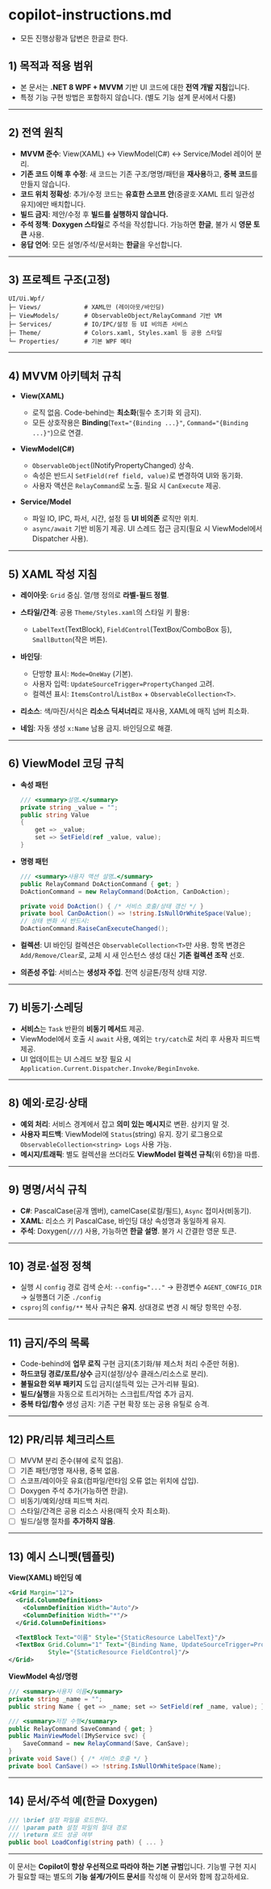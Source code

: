 # copilot-instructions.md

- 모든 진행상황과 답변은 한글로 한다.

## 1) 목적과 적용 범위

* 본 문서는 **.NET 8 WPF + MVVM** 기반 UI 코드에 대한 **전역 개발 지침**입니다.
* 특정 기능 구현 방법은 포함하지 않습니다. (별도 기능 설계 문서에서 다룸)

---

## 2) 전역 원칙

* **MVVM 준수**: View(XAML) ↔ ViewModel(C#) ↔ Service/Model 레이어 분리.
* **기존 코드 이해 후 수정**: 새 코드는 기존 구조/명명/패턴을 **재사용**하고, **중복 코드**를 만들지 않습니다.
* **코드 위치 정확성**: 추가/수정 코드는 **유효한 스코프 안**(중괄호·XAML 트리 일관성 유지)에만 배치합니다.
* **빌드 금지**: 제안/수정 후 **빌드를 실행하지 않습니다.**
* **주석 정책**: **Doxygen 스타일**로 주석을 작성합니다. 가능하면 **한글**, 불가 시 **영문 토큰** 사용.
* **응답 언어**: 모든 설명/주석/문서화는 **한글**을 우선합니다.

---

## 3) 프로젝트 구조(고정)

```
UI/Ui.Wpf/
├─ Views/            # XAML만 (레이아웃/바인딩)
├─ ViewModels/       # ObservableObject/RelayCommand 기반 VM
├─ Services/         # IO/IPC/설정 등 UI 비의존 서비스
├─ Theme/            # Colors.xaml, Styles.xaml 등 공용 스타일
└─ Properties/       # 기본 WPF 메타
```

---

## 4) MVVM 아키텍처 규칙

* **View(XAML)**

  * 로직 없음. Code-behind는 **최소화**(필수 초기화 외 금지).
  * 모든 상호작용은 **Binding**(`Text="{Binding ...}"`, `Command="{Binding ...}"`)으로 연결.
* **ViewModel(C#)**

  * `ObservableObject`(INotifyPropertyChanged) 상속.
  * 속성은 반드시 `SetField(ref field, value)`로 변경하여 UI와 동기화.
  * 사용자 액션은 `RelayCommand`로 노출. 필요 시 `CanExecute` 제공.
* **Service/Model**

  * 파일 IO, IPC, 파서, 시간, 설정 등 **UI 비의존** 로직만 위치.
  * `async/await` 기반 비동기 제공. UI 스레드 접근 금지(필요 시 ViewModel에서 Dispatcher 사용).

---

## 5) XAML 작성 지침

* **레이아웃**: `Grid` 중심. 열/행 정의로 **라벨-필드 정렬**.
* **스타일/간격**: 공용 `Theme/Styles.xaml`의 스타일 키 활용:

  * `LabelText`(TextBlock), `FieldControl`(TextBox/ComboBox 등), `SmallButton`(작은 버튼).
* **바인딩**:

  * 단방향 표시: `Mode=OneWay` (기본).
  * 사용자 입력: `UpdateSourceTrigger=PropertyChanged` 고려.
  * 컬렉션 표시: `ItemsControl`/`ListBox` + `ObservableCollection<T>`.
* **리소스**: 색/마진/서식은 **리소스 딕셔너리**로 재사용, XAML에 매직 넘버 최소화.
* **네임**: 자동 생성 `x:Name` 남용 금지. 바인딩으로 해결.

---

## 6) ViewModel 코딩 규칙

* **속성 패턴**

  ```csharp
  /// <summary>설명…</summary>
  private string _value = "";
  public string Value
  {
      get => _value;
      set => SetField(ref _value, value);
  }
  ```
* **명령 패턴**

  ```csharp
  /// <summary>사용자 액션 설명…</summary>
  public RelayCommand DoActionCommand { get; }
  DoActionCommand = new RelayCommand(DoAction, CanDoAction);

  private void DoAction() { /* 서비스 호출/상태 갱신 */ }
  private bool CanDoAction() => !string.IsNullOrWhiteSpace(Value);
  // 상태 변화 시 반드시:
  DoActionCommand.RaiseCanExecuteChanged();
  ```
* **컬렉션**: UI 바인딩 컬렉션은 `ObservableCollection<T>`만 사용.
  항목 변경은 `Add/Remove/Clear`로, 교체 시 새 인스턴스 생성 대신 **기존 컬렉션 조작** 선호.
* **의존성 주입**: 서비스는 **생성자 주입**. 전역 싱글톤/정적 상태 지양.

---

## 7) 비동기·스레딩

* **서비스**는 `Task` 반환의 **비동기 메서드** 제공.
* ViewModel에서 호출 시 `await` 사용, 예외는 `try/catch`로 처리 후 사용자 피드백 제공.
* UI 업데이트는 UI 스레드 보장 필요 시 `Application.Current.Dispatcher.Invoke/BeginInvoke`.

---

## 8) 예외·로깅·상태

* **예외 처리**: 서비스 경계에서 잡고 **의미 있는 메시지**로 변환. 삼키지 말 것.
* **사용자 피드백**: ViewModel에 `Status`(string) 유지. 장기 로그용으로 `ObservableCollection<string> Logs` 사용 가능.
* **메시지/트래픽**: 별도 컬렉션을 쓰더라도 **ViewModel 컬렉션 규칙**(위 6항)을 따름.

---

## 9) 명명/서식 규칙

* **C#**: PascalCase(공개 멤버), camelCase(로컬/필드), `Async` 접미사(비동기).
* **XAML**: 리소스 키 PascalCase, 바인딩 대상 속성명과 동일하게 유지.
* **주석**: Doxygen(`///`) 사용, 가능하면 **한글 설명**. 불가 시 간결한 영문 토큰.

---

## 10) 경로·설정 정책

* 실행 시 `config` 경로 검색 순서:
  `--config="..."`
  → 환경변수 `AGENT_CONFIG_DIR`
  → 실행폴더 기준 `./config`
* `csproj`의 `config/**` 복사 규칙은 **유지**. 상대경로 변경 시 해당 항목만 수정.

---

## 11) 금지/주의 목록

* Code-behind에 **업무 로직** 구현 금지(초기화/뷰 제스처 처리 수준만 허용).
* **하드코딩 경로/포트/상수** 금지(설정/상수 클래스/리소스로 분리).
* **불필요한 외부 패키지** 도입 금지(설득력 있는 근거·리뷰 필요).
* **빌드/실행**을 자동으로 트리거하는 스크립트/작업 추가 금지.
* **중복 타입/함수** 생성 금지: 기존 구현 확장 또는 공용 유틸로 승격.

---

## 12) PR/리뷰 체크리스트

* [ ] MVVM 분리 준수(뷰에 로직 없음).
* [ ] 기존 패턴/명명 재사용, 중복 없음.
* [ ] 스코프/레이아웃 유효(컴파일/런타임 오류 없는 위치에 삽입).
* [ ] Doxygen 주석 추가(가능하면 한글).
* [ ] 비동기/예외/상태 피드백 처리.
* [ ] 스타일/간격은 공용 리소스 사용(매직 숫자 최소화).
* [ ] 빌드/실행 절차를 **추가하지 않음**.

---

## 13) 예시 스니펫(템플릿)

**View(XAML) 바인딩 예**

```xml
<Grid Margin="12">
  <Grid.ColumnDefinitions>
    <ColumnDefinition Width="Auto"/>
    <ColumnDefinition Width="*"/>
  </Grid.ColumnDefinitions>

  <TextBlock Text="이름" Style="{StaticResource LabelText}"/>
  <TextBox Grid.Column="1" Text="{Binding Name, UpdateSourceTrigger=PropertyChanged}"
           Style="{StaticResource FieldControl}"/>
</Grid>
```

**ViewModel 속성/명령**

```csharp
/// <summary>사용자 이름</summary>
private string _name = "";
public string Name { get => _name; set => SetField(ref _name, value); }

/// <summary>저장 수행</summary>
public RelayCommand SaveCommand { get; }
public MainViewModel(IMyService svc) {
    SaveCommand = new RelayCommand(Save, CanSave);
}
private void Save() { /* 서비스 호출 */ }
private bool CanSave() => !string.IsNullOrWhiteSpace(Name);
```

---

## 14) 문서/주석 예(한글 Doxygen)

```csharp
/// \brief 설정 파일을 로드한다.
/// \param path 설정 파일의 절대 경로
/// \return 로드 성공 여부
public bool LoadConfig(string path) { ... }
```

---

이 문서는 **Copilot이 항상 우선적으로 따라야 하는 기본 규범**입니다.
기능별 구현 지시가 필요할 때는 별도의 **기능 설계/가이드 문서**를 작성해 이 문서와 함께 참고하세요.
